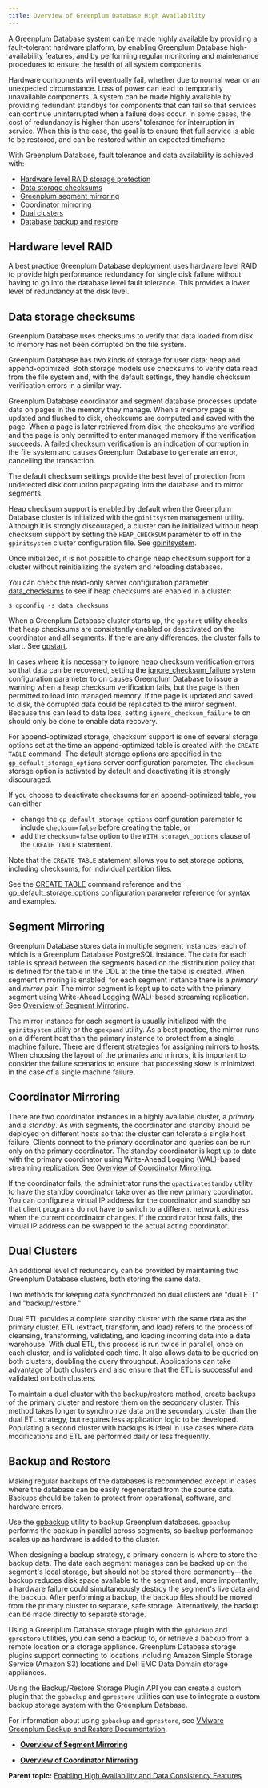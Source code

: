 ```yaml
---
title: Overview of Greenplum Database High Availability 
---
```


A Greenplum Database system can be made highly available by providing a fault-tolerant hardware platform, by enabling Greenplum Database high-availability features, and by performing regular monitoring and maintenance procedures to ensure the health of all system components.

Hardware components will eventually fail, whether due to normal wear or an unexpected circumstance. Loss of power can lead to temporarily unavailable components. A system can be made highly available by providing redundant standbys for components that can fail so that services can continue uninterrupted when a failure does occur. In some cases, the cost of redundancy is higher than users' tolerance for interruption in service. When this is the case, the goal is to ensure that full service is able to be restored, and can be restored within an expected timeframe.

With Greenplum Database, fault tolerance and data availability is achieved with:

-   [Hardware level RAID storage protection](#raid)
-   [Data storage checksums](#checksums)
-   [Greenplum segment mirroring](#segment_mirroring)
-   [Coordinator mirroring](#master_mirroring)
-   [Dual clusters](#dual_clusters)
-   [Database backup and restore](#backup_restore)

## <a id="raid"></a>Hardware level RAID 

A best practice Greenplum Database deployment uses hardware level RAID to provide high performance redundancy for single disk failure without having to go into the database level fault tolerance. This provides a lower level of redundancy at the disk level.

## <a id="checksums"></a>Data storage checksums 

Greenplum Database uses checksums to verify that data loaded from disk to memory has not been corrupted on the file system.

Greenplum Database has two kinds of storage for user data: heap and append-optimized. Both storage models use checksums to verify data read from the file system and, with the default settings, they handle checksum verification errors in a similar way.

Greenplum Database coordinator and segment database processes update data on pages in the memory they manage. When a memory page is updated and flushed to disk, checksums are computed and saved with the page. When a page is later retrieved from disk, the checksums are verified and the page is only permitted to enter managed memory if the verification succeeds. A failed checksum verification is an indication of corruption in the file system and causes Greenplum Database to generate an error, cancelling the transaction.

The default checksum settings provide the best level of protection from undetected disk corruption propagating into the database and to mirror segments.

Heap checksum support is enabled by default when the Greenplum Database cluster is initialized with the `gpinitsystem` management utility. Although it is strongly discouraged, a cluster can be initialized without heap checksum support by setting the `HEAP_CHECKSUM` parameter to off in the `gpinitsystem` cluster configuration file. See [gpinitsystem](../../../utility_guide/ref/gpinitsystem.html).

Once initialized, it is not possible to change heap checksum support for a cluster without reinitializing the system and reloading databases.

You can check the read-only server configuration parameter [data\_checksums](../../../ref_guide/config_params/guc-list.html) to see if heap checksums are enabled in a cluster:

```
$ gpconfig -s data_checksums
```

When a Greenplum Database cluster starts up, the `gpstart` utility checks that heap checksums are consistently enabled or deactivated on the coordinator and all segments. If there are any differences, the cluster fails to start. See [gpstart](../../../utility_guide/ref/gpstart.html).

In cases where it is necessary to ignore heap checksum verification errors so that data can be recovered, setting the [ignore\_checksum\_failure](../../../ref_guide/config_params/guc-list.html) system configuration parameter to on causes Greenplum Database to issue a warning when a heap checksum verification fails, but the page is then permitted to load into managed memory. If the page is updated and saved to disk, the corrupted data could be replicated to the mirror segment. Because this can lead to data loss, setting `ignore_checksum_failure` to on should only be done to enable data recovery.

For append-optimized storage, checksum support is one of several storage options set at the time an append-optimized table is created with the `CREATE TABLE` command. The default storage options are specified in the `gp_default_storage_options` server configuration parameter. The `checksum` storage option is activated by default and deactivating it is strongly discouraged.

If you choose to deactivate checksums for an append-optimized table, you can either

-   change the `gp_default_storage_options` configuration parameter to include `checksum=false` before creating the table, or
-   add the `checksum=false` option to the `WITH storage\_options` clause of the `CREATE TABLE` statement.

Note that the `CREATE TABLE` statement allows you to set storage options, including checksums, for individual partition files.

See the [CREATE TABLE](../../../ref_guide/sql_commands/CREATE_TABLE.html) command reference and the [gp\_default\_storage\_options](../../../ref_guide/config_params/guc-list.html) configuration parameter reference for syntax and examples.

## <a id="segment_mirroring"></a>Segment Mirroring 

Greenplum Database stores data in multiple segment instances, each of which is a Greenplum Database PostgreSQL instance. The data for each table is spread between the segments based on the distribution policy that is defined for the table in the DDL at the time the table is created. When segment mirroring is enabled, for each segment instance there is a *primary* and *mirror* pair. The mirror segment is kept up to date with the primary segment using Write-Ahead Logging \(WAL\)-based streaming replication. See [Overview of Segment Mirroring](g-overview-of-segment-mirroring.html).

The mirror instance for each segment is usually initialized with the `gpinitsystem` utility or the `gpexpand` utility. As a best practice, the mirror runs on a different host than the primary instance to protect from a single machine failure. There are different strategies for assigning mirrors to hosts. When choosing the layout of the primaries and mirrors, it is important to consider the failure scenarios to ensure that processing skew is minimized in the case of a single machine failure.

## <a id="master_mirroring"></a>Coordinator Mirroring 

There are two coordinator instances in a highly available cluster, a *primary* and a *standby*. As with segments, the coordinator and standby should be deployed on different hosts so that the cluster can tolerate a single host failure. Clients connect to the primary coordinator and queries can be run only on the primary coordinator. The standby coordinator is kept up to date with the primary coordinator using Write-Ahead Logging \(WAL\)-based streaming replication. See [Overview of Coordinator Mirroring](g-overview-of-master-mirroring.html).

If the coordinator fails, the administrator runs the `gpactivatestandby` utility to have the standby coordinator take over as the new primary coordinator. You can configure a virtual IP address for the coordinator and standby so that client programs do not have to switch to a different network address when the current coordinator changes. If the coordinator host fails, the virtual IP address can be swapped to the actual acting coordinator.

## <a id="dual_clusters"></a>Dual Clusters 

An additional level of redundancy can be provided by maintaining two Greenplum Database clusters, both storing the same data.

Two methods for keeping data synchronized on dual clusters are "dual ETL" and "backup/restore."

Dual ETL provides a complete standby cluster with the same data as the primary cluster. ETL \(extract, transform, and load\) refers to the process of cleansing, transforming, validating, and loading incoming data into a data warehouse. With dual ETL, this process is run twice in parallel, once on each cluster, and is validated each time. It also allows data to be queried on both clusters, doubling the query throughput. Applications can take advantage of both clusters and also ensure that the ETL is successful and validated on both clusters.

To maintain a dual cluster with the backup/restore method, create backups of the primary cluster and restore them on the secondary cluster. This method takes longer to synchronize data on the secondary cluster than the dual ETL strategy, but requires less application logic to be developed. Populating a second cluster with backups is ideal in use cases where data modifications and ETL are performed daily or less frequently.

## <a id="backup_restore"></a>Backup and Restore 

Making regular backups of the databases is recommended except in cases where the database can be easily regenerated from the source data. Backups should be taken to protect from operational, software, and hardware errors.

Use the [gpbackup](https://docs.vmware.com/en/VMware-Tanzu-Greenplum-Backup-and-Restore/index.html) utility to backup Greenplum databases. `gpbackup` performs the backup in parallel across segments, so backup performance scales up as hardware is added to the cluster.

When designing a backup strategy, a primary concern is where to store the backup data. The data each segment manages can be backed up on the segment's local storage, but should not be stored there permanently—the backup reduces disk space available to the segment and, more importantly, a hardware failure could simultaneously destroy the segment's live data and the backup. After performing a backup, the backup files should be moved from the primary cluster to separate, safe storage. Alternatively, the backup can be made directly to separate storage.

Using a Greenplum Database storage plugin with the `gpbackup` and `gprestore` utilities, you can send a backup to, or retrieve a backup from a remote location or a storage appliance. Greenplum Database storage plugins support connecting to locations including Amazon Simple Storage Service \(Amazon S3\) locations and Dell EMC Data Domain storage appliances.

Using the Backup/Restore Storage Plugin API you can create a custom plugin that the `gpbackup` and `gprestore` utilities can use to integrate a custom backup storage system with the Greenplum Database.

For information about using `gpbackup` and `gprestore`, see [VMware Greenplum Backup and Restore Documentation](https://docs.vmware.com/en/VMware-Tanzu-Greenplum-Backup-and-Restore/index.html).

-   **[Overview of Segment Mirroring](../../highavail/topics/g-overview-of-segment-mirroring.html)**  

-   **[Overview of Coordinator Mirroring](../../highavail/topics/g-overview-of-master-mirroring.html)**  


**Parent topic:** [Enabling High Availability and Data Consistency Features](../../highavail/topics/g-enabling-high-availability-features.html)

